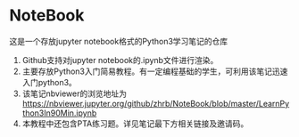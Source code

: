 # NoteBook

这是一个存放jupyter notebook格式的Python3学习笔记的仓库

1. Github支持对jupyter notebook的.ipynb文件进行渲染。
2. 主要存放Python3入门简易教程。有一定编程基础的学生，可利用该笔记迅速入门python3。
3. 该笔记nbviewer的浏览地址为 https://nbviewer.jupyter.org/github/zhrb/NoteBook/blob/master/LearnPython3In90Min.ipynb
4. 本教程中还包含PTA练习题。详见笔记最下方相关链接及邀请码。
